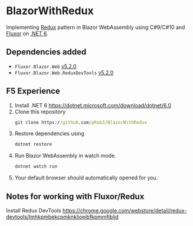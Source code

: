 # BlazorWithRedux
Implementing [Redux](https://redux.js.org/introduction/three-principles) pattern in Blazor WebAssembly using C#9/C#10 and [Fluxor](https://github.com/mrpmorris/Fluxor) on [.NET 6](https://dotnet.microsoft.com/download/dotnet/6.0).

## Dependencies added
- `Fluxor.Blazor.Web` [v5.2.0](https://www.nuget.org/packages/Fluxor.Blazor.Web/5.2.0)
- `Fluxor.Blazor.Web.ReduxDevTools` [v5.2.0](https://www.nuget.org/packages/Fluxor.Blazor.Web.ReduxDevTools/5.2.0)

## F5 Experience
1. Install .NET 6 https://dotnet.microsoft.com/download/dotnet/6.0
2. Clone this repository
    ```cmd
    git clone https://github.com/pRob3/BlazorWithRedux
    ```
3. Restore dependencies using
    ```cmd
    dotnet restore
    ```
4. Run Blazor WebAssembly in watch mode.
    ```cmd
    dotnet watch run
    ```
5. Your default browser should automatically opened for you.

## Notes for working with Fluxor/Redux
Install Redux DevTools
https://chrome.google.com/webstore/detail/redux-devtools/lmhkpmbekcpmknklioeibfkpmmfibljd

